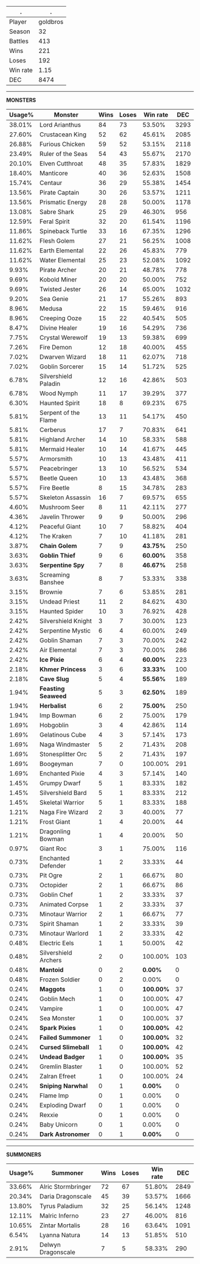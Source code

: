 .|.
|-|-
Player|goldbros
Season|32
Battles|413
Wins|221
Loses|192
Win rate|1.15
DEC|8474

---
**MONSTERS**

Usage%|Monster|Wins|Loses|Win rate|DEC|
-|-|-|-|-|-|
38.01%|Lord Arianthus|84|73|53.50%|3293|
27.60%|Crustacean King|52|62|45.61%|2085|
26.88%|Furious Chicken|59|52|53.15%|2118|
23.49%|Ruler of the Seas|54|43|55.67%|2170|
20.10%|Elven Cutthroat|48|35|57.83%|1829|
18.40%|Manticore|40|36|52.63%|1508|
15.74%|Centaur|36|29|55.38%|1454|
13.56%|Pirate Captain|30|26|53.57%|1211|
13.56%|Prismatic Energy|28|28|50.00%|1178|
13.08%|Sabre Shark|25|29|46.30%|956|
12.59%|Feral Spirit|32|20|61.54%|1196|
11.86%|Spineback Turtle|33|16|67.35%|1296|
11.62%|Flesh Golem|27|21|56.25%|1008|
11.62%|Earth Elemental|22|26|45.83%|779|
11.62%|Water Elemental|25|23|52.08%|1092|
9.93%|Pirate Archer|20|21|48.78%|778|
9.69%|Kobold Miner|20|20|50.00%|752|
9.69%|Twisted Jester|26|14|65.00%|1032|
9.20%|Sea Genie|21|17|55.26%|893|
8.96%|Medusa|22|15|59.46%|916|
8.96%|Creeping Ooze|15|22|40.54%|505|
8.47%|Divine Healer|19|16|54.29%|736|
7.75%|Crystal Werewolf|19|13|59.38%|699|
7.26%|Fire Demon|12|18|40.00%|455|
7.02%|Dwarven Wizard|18|11|62.07%|718|
7.02%|Goblin Sorcerer|15|14|51.72%|525|
6.78%|Silvershield Paladin|12|16|42.86%|503|
6.78%|Wood Nymph|11|17|39.29%|377|
6.30%|Haunted Spirit|18|8|69.23%|675|
5.81%|Serpent of the Flame|13|11|54.17%|450|
5.81%|Cerberus|17|7|70.83%|641|
5.81%|Highland Archer|14|10|58.33%|588|
5.81%|Mermaid Healer|10|14|41.67%|445|
5.57%|Armorsmith|10|13|43.48%|411|
5.57%|Peacebringer|13|10|56.52%|534|
5.57%|Beetle Queen|10|13|43.48%|368|
5.57%|Fire Beetle|8|15|34.78%|283|
5.57%|Skeleton Assassin|16|7|69.57%|655|
4.60%|Mushroom Seer|8|11|42.11%|277|
4.36%|Javelin Thrower|9|9|50.00%|296|
4.12%|Peaceful Giant|10|7|58.82%|404|
4.12%|The Kraken|7|10|41.18%|281|
3.87%|**Chain Golem**|7|9|**43.75%**|250|
3.63%|**Goblin Thief**|9|6|**60.00%**|358|
3.63%|**Serpentine Spy**|7|8|**46.67%**|258|
3.63%|Screaming Banshee|8|7|53.33%|338|
3.15%|Brownie|7|6|53.85%|281|
3.15%|Undead Priest|11|2|84.62%|430|
3.15%|Haunted Spider|10|3|76.92%|428|
2.42%|Silvershield Knight|3|7|30.00%|123|
2.42%|Serpentine Mystic|6|4|60.00%|249|
2.42%|Goblin Shaman|7|3|70.00%|242|
2.42%|Air Elemental|7|3|70.00%|286|
2.42%|**Ice Pixie**|6|4|**60.00%**|223|
2.18%|**Khmer Princess**|3|6|**33.33%**|100|
2.18%|**Cave Slug**|5|4|**55.56%**|189|
1.94%|**Feasting Seaweed**|5|3|**62.50%**|189|
1.94%|**Herbalist**|6|2|**75.00%**|250|
1.94%|Imp Bowman|6|2|75.00%|179|
1.69%|Hobgoblin|3|4|42.86%|114|
1.69%|Gelatinous Cube|4|3|57.14%|173|
1.69%|Naga Windmaster|5|2|71.43%|208|
1.69%|Stonesplitter Orc|5|2|71.43%|197|
1.69%|Boogeyman|7|0|100.00%|291|
1.69%|Enchanted Pixie|4|3|57.14%|140|
1.45%|Grumpy Dwarf|5|1|83.33%|182|
1.45%|Silvershield Bard|5|1|83.33%|212|
1.45%|Skeletal Warrior|5|1|83.33%|188|
1.21%|Naga Fire Wizard|2|3|40.00%|77|
1.21%|Frost Giant|1|4|20.00%|44|
1.21%|Dragonling Bowman|1|4|20.00%|50|
0.97%|Giant Roc|3|1|75.00%|116|
0.73%|Enchanted Defender|1|2|33.33%|44|
0.73%|Pit Ogre|2|1|66.67%|80|
0.73%|Octopider|2|1|66.67%|86|
0.73%|Goblin Chef|1|2|33.33%|37|
0.73%|Animated Corpse|1|2|33.33%|37|
0.73%|Minotaur Warrior|2|1|66.67%|77|
0.73%|Spirit Shaman|1|2|33.33%|39|
0.73%|Minotaur Warlord|1|2|33.33%|42|
0.48%|Electric Eels|1|1|50.00%|42|
0.48%|Silvershield Archers|2|0|100.00%|103|
0.48%|**Mantoid**|0|2|**0.00%**|0|
0.48%|Frozen Soldier|0|2|0.00%|0|
0.24%|**Maggots**|1|0|**100.00%**|37|
0.24%|Goblin Mech|1|0|100.00%|47|
0.24%|Vampire|1|0|100.00%|47|
0.24%|Sea Monster|1|0|100.00%|37|
0.24%|**Spark Pixies**|1|0|**100.00%**|42|
0.24%|**Failed Summoner**|1|0|**100.00%**|32|
0.24%|**Cursed Slimeball**|1|0|**100.00%**|42|
0.24%|**Undead Badger**|1|0|**100.00%**|35|
0.24%|Gremlin Blaster|1|0|100.00%|52|
0.24%|Zalran Efreet|1|0|100.00%|24|
0.24%|**Sniping Narwhal**|0|1|**0.00%**|0|
0.24%|Flame Imp|0|1|0.00%|0|
0.24%|Exploding Dwarf|0|1|0.00%|0|
0.24%|Rexxie|0|1|0.00%|0|
0.24%|Baby Unicorn|0|1|0.00%|0|
0.24%|**Dark Astronomer**|0|1|**0.00%**|0|

---
**SUMMONERS**

Usage%|Summoner|Wins|Loses|Win rate|DEC|
-|-|-|-|-|-|
33.66%|Alric Stormbringer|72|67|51.80%|2849|
20.34%|Daria Dragonscale|45|39|53.57%|1666|
13.80%|Tyrus Paladium|32|25|56.14%|1248|
12.11%|Malric Inferno|23|27|46.00%|816|
10.65%|Zintar Mortalis|28|16|63.64%|1091|
6.54%|Lyanna Natura|14|13|51.85%|510|
2.91%|Delwyn Dragonscale|7|5|58.33%|290|
